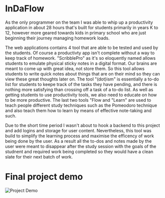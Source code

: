 # InDaFlow
As the only programmer on the team I was able to whip up a productivity application in about 28 hours that's built for students primarily in years K to 12, however more geared towards kids in primary school who are just beginning their journey managing homework loads.

The web applications contains 4 tool that are able to be tested and used by the students. Of course a productivty app isn't complete without a way to keep track
of homework. "ScribblePro" as it's so eloquently named allows students to emulate physical sticky notes in a digital format. Our brains are meant to come up with
great idea, not store them. So this tool allows students to write quick notes about things that are on their mind so they can view these great thoughts later on.
The tool "(dot)ism" is essentially a to-do list for students to keepe track of the tasks they have pending, and there is nothing more satisfying than crossing off
a task of a to-do list. As well as getting students to use productivity tools, we also need to educate on how to be more productive. The last two tools "Flow and 
"Learn" are used to teach people different study techniques such as the Pomeodoro technique and also teach them how to learn by means of effective note-taking 
and such.

Due to the short time period I wasn't about to hook a backend to this project and add logins and storage for user content. Nevertheless, this tool was build to
simplify the learning process and maximise the efficency of work being done by the user. As a result all the to-dos and notes made by the user were meant to 
disappear after the study session with the goals of the studnent and required work being completed so they would have a clean slate for their next batch of work.

# Final project demo
![Project Demo](https://github.com/yash-chaudhary/InDaFlow/blob/master/Assets/InDaFlow_demo.gif)
